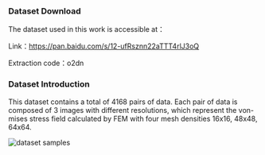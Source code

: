  
### Dataset Download

The dataset used in this work is accessible at：

Link：[https://pan.baidu.com/s/12-ufRsznn22aTTT4rlJ3oQ ](https://pan.baidu.com/s/12-ufRsznn22aTTT4rlJ3oQ)

Extraction code：o2dn

### Dataset Introduction

This dataset contains a total of 4168 pairs of data. Each pair of data is composed of 3 images with different resolutions, which represent the von-mises stress field calculated by FEM with four mesh densities 16x16, 48x48, 64x64.

![dataset samples](https://s2.loli.net/2021/12/13/PfSqXA3IUrhFgsL.png)
